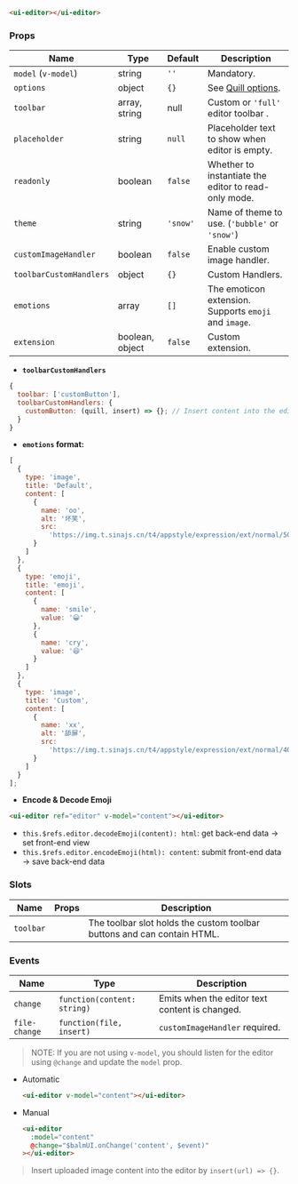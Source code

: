 ```html
<ui-editor></ui-editor>
```

### Props

| Name                    | Type            | Default  | Description                                                           |
| ----------------------- | --------------- | -------- | --------------------------------------------------------------------- |
| `model` (`v-model`)     | string          | `''`     | Mandatory.                                                            |
| `options`               | object          | `{}`     | See [Quill options](https://quilljs.com/docs/configuration/#options). |
| `toolbar`               | array, string   | null     | Custom or `'full'` editor toolbar .                                   |
| `placeholder`           | string          | `null`   | Placeholder text to show when editor is empty.                        |
| `readonly`              | boolean         | `false`  | Whether to instantiate the editor to read-only mode.                  |
| `theme`                 | string          | `'snow'` | Name of theme to use. (`'bubble'` or `'snow'`)                        |
| `customImageHandler`    | boolean         | `false`  | Enable custom image handler.                                          |
| `toolbarCustomHandlers` | object          | `{}`     | Custom Handlers.                                                      |
| `emotions`              | array           | `[]`     | The emoticon extension. Supports `emoji` and `image`.                 |
| `extension`             | boolean, object | `false`  | Custom extension.                                                     |

- **`toolbarCustomHandlers`**

```js
{
  toolbar: ['customButton'],
  toolbarCustomHandlers: {
    customButton: (quill, insert) => {}; // Insert content into the editor by `insert(value) => {}`
  }
}
```

- **`emotions` format:**

```js
[
  {
    type: 'image',
    title: 'Default',
    content: [
      {
        name: 'oo',
        alt: '坏笑',
        src:
          'https://img.t.sinajs.cn/t4/appstyle/expression/ext/normal/50/pcmoren_huaixiao_org.png'
      }
    ]
  },
  {
    type: 'emoji',
    title: 'emoji',
    content: [
      {
        name: 'smile',
        value: '😀'
      },
      {
        name: 'cry',
        value: '😆'
      }
    ]
  },
  {
    type: 'image',
    title: 'Custom',
    content: [
      {
        name: 'xx',
        alt: '舔屏',
        src:
          'https://img.t.sinajs.cn/t4/appstyle/expression/ext/normal/40/pcmoren_tian_org.png'
      }
    ]
  }
];
```

- **Encode & Decode Emoji**

```html
<ui-editor ref="editor" v-model="content"></ui-editor>
```

- `this.$refs.editor.decodeEmoji(content): html`: get back-end data → set front-end view
- `this.$refs.editor.encodeEmoji(html): content`: submit front-end data → save back-end data

### Slots

| Name      | Props | Description                                                             |
| --------- | ----- | ----------------------------------------------------------------------- |
| `toolbar` |       | The toolbar slot holds the custom toolbar buttons and can contain HTML. |

### Events

| Name          | Type                        | Description                                    |
| ------------- | --------------------------- | ---------------------------------------------- |
| `change`      | `function(content: string)` | Emits when the editor text content is changed. |
| `file-change` | `function(file, insert)`    | `customImageHandler` required.                 |

> NOTE: If you are not using `v-model`, you should listen for the editor using `@change` and update the `model` prop.

- Automatic

  ```html
  <ui-editor v-model="content"></ui-editor>
  ```

- Manual

  ```html
  <ui-editor
    :model="content"
    @change="$balmUI.onChange('content', $event)"
  ></ui-editor>
  ```

> Insert uploaded image content into the editor by `insert(url) => {}`.
